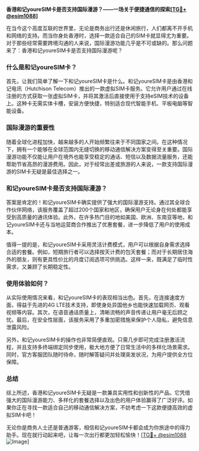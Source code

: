 **香港和记youreSIM卡是否支持国际漫游？——一场关于便捷通信的探索[[TG💪+ @esim1088](https://t.me/s/esim1088)]**

在当今这个高度互联的世界里，无论是商务出行还是休闲旅行，人们都离不开手机和网络的支持。而当你身处香港时，选择一款适合自己的SIM卡就显得尤为重要。对于那些经常需要跨境沟通的人来说，国际漫游功能几乎是不可或缺的。那么问题来了：香港和记youreSIM卡是否支持国际漫游呢？

### 什么是和记youreSIM卡？

首先，让我们简单了解一下和记youreSIM卡是什么。和记youreSIM卡是由香港和记电讯（Hutchison Telecom）推出的一款虚拟SIM卡服务。它允许用户通过在线注册的方式获取一张虚拟SIM卡，并将其激活后直接使用于支持eSIM技术的设备上。这种卡无需实体卡槽，安装方便快捷，特别适合现代智能手机、平板电脑等智能设备。

### 国际漫游的重要性

随着全球化进程加快，越来越多的人开始频繁往来于不同国家之间。在这种情况下，拥有一个能够在全球范围内无缝切换的移动通信解决方案变得至关重要。国际漫游功能不仅能让用户在境外也能享受稳定的通话、短信以及数据流量服务，还能帮助节省高昂的漫游费用。因此，对于经常出差或旅游的人来说，一款支持国际漫游的SIM卡无疑是最佳选择之一。

### 和记youreSIM卡是否支持国际漫游？

答案是肯定的！和记youreSIM卡确实提供了强大的国际漫游支持。通过其全球合作伙伴网络，该服务覆盖了超过200个国家和地区，确保用户无论身在何处都能享受到高质量的通讯体验。此外，在许多热门目的地如美国、欧洲、东南亚等地，和记youreSIM卡还与当地运营商合作推出了优惠套餐，进一步降低了用户的使用成本。

值得一提的是，和记youreSIM卡采用灵活计费模式，用户可以根据自身需求选择合适的套餐。例如，短期旅行者可以选择按天计费的包天套餐；而对于长期居住海外的朋友，则有更具性价比的月度订阅选项可供挑选。这样一来，既满足了临时性需求，又兼顾了长期稳定性。

### 使用体验如何？

从实际使用情况来看，和记youreSIM卡的表现相当出色。首先，在连接速度方面，得益于先进的4G LTE技术支持，即使身处异国他乡也能快速加载网页、观看视频等内容。其次，在语音通话质量上，清晰流畅的声音传递让用户毫无后顾之忧。最后，在安全性层面，该服务采用了多重加密措施来保护个人隐私，避免信息泄露风险。

另外，和记youreSIM卡的操作也非常简便直观。只需几步即可完成注册激活流程，并且支持多终端绑定同步使用，极大地方便了日常生活中的多样化场景需求。同时，官方客服团队随时待命，随时解答疑问并处理突发状况，为用户提供全方位保障。

### 总结

综上所述，香港和记youreSIM卡无疑是一款兼具实用性和创新性的产品。它凭借强大的国际漫游能力、多样化的套餐选择以及出色的用户体验赢得了广泛好评。如果你正在寻找一款适合自己的移动通信解决方案，不妨考虑一下这款便捷高效的虚拟SIM卡吧！

无论你是商务人士还是普通游客，相信和记youreSIM卡都会成为你旅途中的得力助手。现在就行动起来吧，让每一次出行都更加轻松愉快！[[TG💪+ @esim1088](https://t.me/s/esim1088) ![Image](https://i.postimg.cc/4NQfJmqS/Snipaste-2025-05-13-00-14-12.png)]